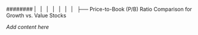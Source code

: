 ######## |   |   |   |   |   |   |   ├── Price-to-Book (P/B) Ratio Comparison for Growth vs. Value Stocks

*Add content here*